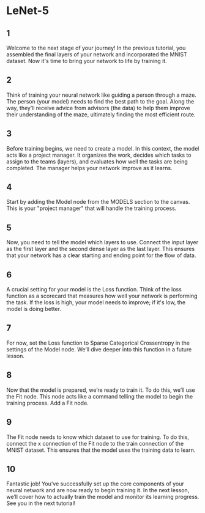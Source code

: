 # LeNet-5

## 1

Welcome to the next stage of your journey! In the previous tutorial, you assembled the final layers of your network and
incorporated the MNIST dataset. Now it's time to bring your network to life by training it.

## 2

Think of training your neural network like guiding a person through a maze. The person (your model) needs to find the best
path to the goal. Along the way, they’ll receive advice from advisors (the data) to help them improve their understanding
of the maze, ultimately finding the most efficient route.

## 3

Before training begins, we need to create a model. In this context, the model acts like a project manager. It organizes
the work, decides which tasks to assign to the teams (layers), and evaluates how well the tasks are being completed. The manager helps your network improve as it learns.

## 4

Start by adding the Model node from the MODELS section to the canvas. This is your "project manager" that will handle the training process.

## 5

Now, you need to tell the model which layers to use. Connect the input layer as the first layer and the second dense layer
as the last layer. This ensures that your network has a clear starting and ending point for the flow of data.

## 6

A crucial setting for your model is the Loss function. Think of the loss function as a scorecard that measures how well
your network is performing the task. If the loss is high, your model needs to improve; if it's low, the model is doing better.

## 7

For now, set the Loss function to Sparse Categorical Crossentropy in the settings of the Model node.
We’ll dive deeper into this function in a future lesson.

## 8

Now that the model is prepared, we’re ready to train it. To do this, we’ll use the Fit node. This node acts like a command
telling the model to begin the training process. Add a Fit node.

## 9

The Fit node needs to know which dataset to use for training. To do this, connect the x connection of the Fit node to the
train connection of the MNIST dataset. This ensures that the model uses the training data to learn.

## 10

Fantastic job! You’ve successfully set up the core components of your neural network and are now ready to begin training it.
In the next lesson, we’ll cover how to actually train the model and monitor its learning progress. See you in the next tutorial!
